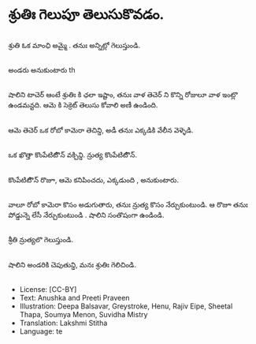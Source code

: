 # శ్రుతిః గెలుపూ తెలుసుకొవడం.

##
శ్రుతి ఓక  మాంఛి అమ్మై . తనుః అన్నిట్లో గెలుస్తుండి.

##
అండరు అనుకుంటారు th

##
షాలిని టాచెర్ ఆంటే శ్రుతిః కి ఛలా ఇష్టాం, తనుః వాళ తెచెర్ ని కొన్ని రోజులూ వాళ ఇంట్లొ ఉండమన్టది. ఆమె కి సెక్రెట్ తెలుసు కోవాలి అణీ ఉండింది.

##
ఆమె తెచెర్ ఒక రోబో కామెరా తెచిన్డి, అడీ తనుః ఎక్కడికి వేలీన వెళ్ళెడి.

##
ఒక ఖొత్తా కొంపేటిటిొన్ వక్చిన్డి. న్రుత్య కొంపేటిటిొన్.

##
కొంపేటిటిొన్ రొజూ, ఆమె కనిపించదు, ఎక్కడుంది , అనుకుంటారు.

##
వాలూ రోబో కామెరా కొసం అడుగుతారు, తనుః న్రుత్య కొసం నేర్చుకుంటుండి. ఆ రొజూ తనుః పోడ్డున్నె లేసీ నేర్చుకుంటుండి . షాలిని సంతొషంగా ఉండిండి.

##
శ్రీతి న్రుత్యలొ గెలుస్తుండి.

##
షాలిని అండరికి చెపుతున్డి, మనః శ్రుతిః గెలిచిండి.

##
* License: [CC-BY]
* Text: Anushka and Preeti Praveen
* Illustration: Deepa Balsavar, Greystroke, Henu, Rajiv Eipe, Sheetal Thapa, Soumya Menon, Suvidha Mistry
* Translation: Lakshmi Stitha
* Language: te
